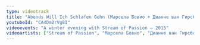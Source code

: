 ```yaml
---
type: videotrack
title: "Abends Will Ich Schlafen Gehn (Марсела Бовио + Дианне ван Гирсберген)"
youtubeId: "CA4Dm2rVg8I"
videoevents: "A winter evening with Stream of Passion — 2015"
videoartists: ["Stream of Passion", "Марсела Бовио", "Дианне ван Гирсберген"]
---
```

